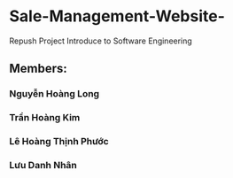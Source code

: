 # Sale-Management-Website-
Repush Project Introduce to Software Engineering
## Members:
### Nguyễn Hoàng Long
### Trần Hoàng Kim
### Lê Hoàng Thịnh Phước
### Lưu Danh Nhân
